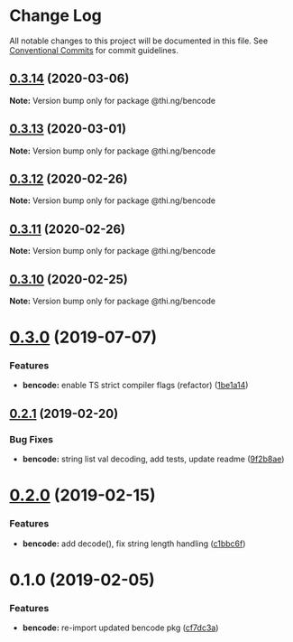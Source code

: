 # Change Log

All notable changes to this project will be documented in this file.
See [Conventional Commits](https://conventionalcommits.org) for commit guidelines.

## [0.3.14](https://github.com/thi-ng/umbrella/compare/@thi.ng/bencode@0.3.13...@thi.ng/bencode@0.3.14) (2020-03-06)

**Note:** Version bump only for package @thi.ng/bencode





## [0.3.13](https://github.com/thi-ng/umbrella/compare/@thi.ng/bencode@0.3.12...@thi.ng/bencode@0.3.13) (2020-03-01)

**Note:** Version bump only for package @thi.ng/bencode





## [0.3.12](https://github.com/thi-ng/umbrella/compare/@thi.ng/bencode@0.3.11...@thi.ng/bencode@0.3.12) (2020-02-26)

**Note:** Version bump only for package @thi.ng/bencode





## [0.3.11](https://github.com/thi-ng/umbrella/compare/@thi.ng/bencode@0.3.10...@thi.ng/bencode@0.3.11) (2020-02-26)

**Note:** Version bump only for package @thi.ng/bencode





## [0.3.10](https://github.com/thi-ng/umbrella/compare/@thi.ng/bencode@0.3.9...@thi.ng/bencode@0.3.10) (2020-02-25)

**Note:** Version bump only for package @thi.ng/bencode





# [0.3.0](https://github.com/thi-ng/umbrella/compare/@thi.ng/bencode@0.2.17...@thi.ng/bencode@0.3.0) (2019-07-07)

### Features

* **bencode:** enable TS strict compiler flags (refactor) ([1be1a14](https://github.com/thi-ng/umbrella/commit/1be1a14))

## [0.2.1](https://github.com/thi-ng/umbrella/compare/@thi.ng/bencode@0.2.0...@thi.ng/bencode@0.2.1) (2019-02-20)

### Bug Fixes

* **bencode:** string list val decoding, add tests, update readme ([9f2b8ae](https://github.com/thi-ng/umbrella/commit/9f2b8ae))

# [0.2.0](https://github.com/thi-ng/umbrella/compare/@thi.ng/bencode@0.1.1...@thi.ng/bencode@0.2.0) (2019-02-15)

### Features

* **bencode:** add decode(), fix string length handling ([c1bbc6f](https://github.com/thi-ng/umbrella/commit/c1bbc6f))

# 0.1.0 (2019-02-05)

### Features

* **bencode:** re-import updated bencode pkg ([cf7dc3a](https://github.com/thi-ng/umbrella/commit/cf7dc3a))
